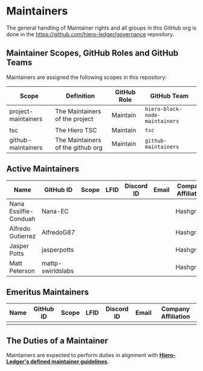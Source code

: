 # Maintainers

The general handling of Maintainer rights and all groups in this GitHub org is done in the <https://github.com/hiero-ledger/governance> repository.

## Maintainer Scopes, GitHub Roles and GitHub Teams

Maintainers are assigned the following scopes in this repository:

|        Scope         |             Definition             | GitHub Role |            GitHub Team             |
|----------------------|------------------------------------|-------------|------------------------------------|
| project-maintainers  | The Maintainers of the project     | Maintain    | `hiero-block-node-maintainers`     |
| tsc                  | The Hiero TSC                      | Maintain    | `tsc`                              |
| github-maintainers   | The Maintainers of the github org  | Maintain    | `github-maintainers`               |

## Active Maintainers

<!-- Please keep this sorted alphabetically by github -->

|         Name           |     GitHub ID     | Scope | LFID | Discord ID | Email | Company Affiliation |
|----------------------- |-------------------|-------|------|------------|-------|---------------------|
| Nana Essilfie-Conduah  | Nana-EC           |       |      |            |       | Hashgraph           |
| Alfredo Gutierrez      | AlfredoG87        |       |      |            |       | Hashgraph           |
| Jasper Potts           | jasperpotts       |       |      |            |       | Hashgraph           |
| Matt Peterson          | mattp-swirldslabs |       |      |            |       | Hashgraph           |

## Emeritus Maintainers

| Name | GitHub ID | Scope | LFID | Discord ID | Email | Company Affiliation |
|------|-----------|-------|------|------------|-------|---------------------|
|      |           |       |      |            |       |                     |

## The Duties of a Maintainer

Maintainers are expected to perform duties in alignment with **[Hiero-Ledger's defined maintainer guidelines](https://github.com/hiero-ledger/governance/blob/main/roles-and-groups.md#maintainers).**
